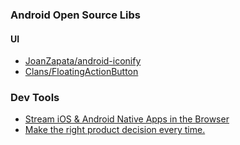### Android Open Source Libs

#### UI
- [JoanZapata/android-iconify](https://github.com/JoanZapata/android-iconify)
- [Clans/FloatingActionButton](https://github.com/Clans/FloatingActionButton)


### Dev Tools
- [Stream iOS & Android Native Apps in the Browser](https://appetize.io)
- [Make the right product decision every time.](https://repro.io)
